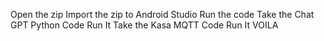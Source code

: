 Open the zip
Import the zip to Android Studio
Run the code
Take the Chat GPT Python Code
Run It
Take the Kasa MQTT Code
Run It
VOILA
